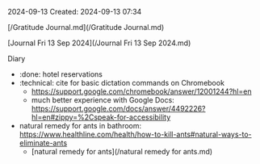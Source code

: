 2024-09-13
Created: 2024-09-13 07:34

[/Gratitude Journal.md](/Gratitude Journal.md)

[Journal Fri 13 Sep 2024](/Journal Fri 13 Sep 2024.md) 

Diary 
- :done: hotel reservations
- :technical: cite for basic dictation commands on Chromebook 
    - https://support.google.com/chromebook/answer/12001244?hl=en
    - much better experience with Google Docs: https://support.google.com/docs/answer/4492226?hl=en#zippy=%2Cspeak-for-accessibility
- natural remedy for ants in bathroom: https://www.healthline.com/health/how-to-kill-ants#natural-ways-to-eliminate-ants
    - [natural remedy for ants](/natural remedy for ants.md)
